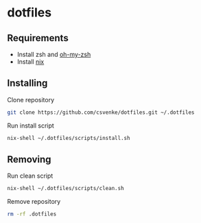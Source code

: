 # dotfiles

## Requirements

- Install zsh and [oh-my-zsh](https://ohmyz.sh/#install)
- Install [nix](https://nixos.org/download)

## Installing

Clone repository

```sh
git clone https://github.com/csvenke/dotfiles.git ~/.dotfiles
```

Run install script

```sh
nix-shell ~/.dotfiles/scripts/install.sh
```

## Removing

Run clean script

```sh
nix-shell ~/.dotfiles/scripts/clean.sh
```

Remove repository

```sh
rm -rf .dotfiles
```
